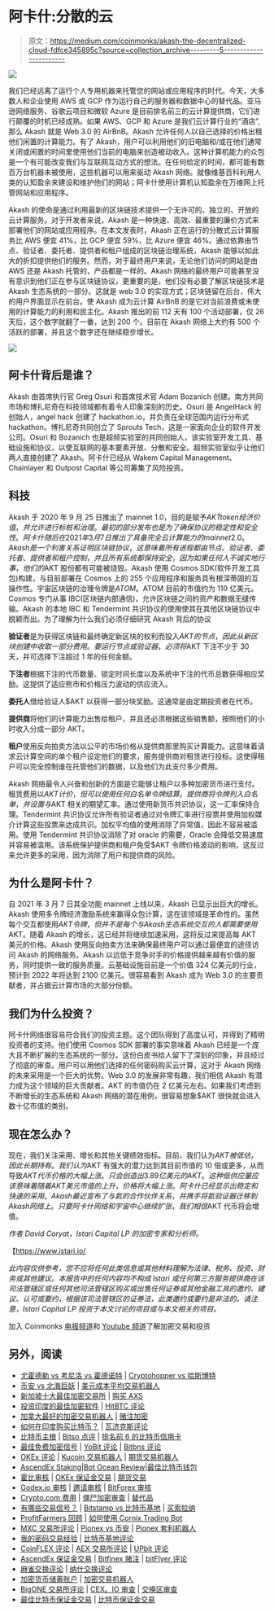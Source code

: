 # 阿卡什:分散的云

> 原文：<https://medium.com/coinmonks/akash-the-decentralized-cloud-fdfce345895c?source=collection_archive---------5----------------------->

![](img/cdec66b3185b3b15ef13de09cb941cc8.png)

我们已经远离了运行个人专用机器来托管您的网站或应用程序的时代。今天，大多数人和企业使用 AWS 或 GCP 作为运行自己的服务器和数据中心的替代品。亚马逊网络服务、谷歌云项目和微软 Azure 是目前排名前三的云计算提供商，它们进行颠覆的时机已经成熟。如果 AWS、GCP 和 Azure 是我们云计算行业的“酒店”,那么 Akash 就是 Web 3.0 的 AirBnB。Akash 允许任何人以自己选择的价格出租他们闲置的计算能力。有了 Akash，用户可以利用他们的旧电脑和/或在他们通常关闭或闲置的时间里使用他们当前的电脑来创造被动收入。这种计算机能力的众包是一个有可能改变我们与互联网互动方式的想法。在任何给定的时间，都可能有数百万台机器未被使用，这些机器可以用来驱动 Akash 网络。就像维基百科利用人类的认知盈余来建设和维护他们的网站；阿卡什使用计算机认知盈余在万维网上托管网站和应用程序。

Akash 的使命是通过利用最新的区块链技术提供一个无许可的、独立的、开放的云计算服务。对于开发者来说，Akash 是一种快速、高效、最重要的廉价方式来部署他们的网站或应用程序。在本文发表时，Akash 正在运行的分散式云计算服务比 AWS 便宜 41%，比 GCP 便宜 59%，比 Azure 便宜 46%。通过依靠由节点、验证者、委托者、提供者和租户组成的区块链治理系统，Akash 能够以如此大的折扣提供他们的服务。然而，对于最终用户来说，无论他们访问的网站是由 AWS 还是 Akash 托管的，产品都是一样的。Akash 网络的最终用户可能甚至没有意识到他们正在参与区块链协议，更重要的是，他们没有必要了解区块链技术是 Akash 生态系统的一部分。这就是 web 3.0 的实现方式；区块链留在后台，伟大的用户界面显示在前台。使 Akash 成为云计算 AirBnB 的是它对当前浪费或未使用的计算能力的利用和民主化。Akash 推出的前 112 天有 100 个活动部署，仅 26 天后，这个数字就翻了一番，达到 200 个。目前在 Akash 网络上大约有 500 个活跃的部署，并且这个数字还在继续稳步增长。

![](img/f7ce24169f4a27c0d9028361386f51f9.png)

## **阿卡什背后是谁？**

Akash 由首席执行官 Greg Osuri 和首席技术官 Adam Bozanich 创建。南方共同市场和博扎尼奇在科技领域都有着令人印象深刻的历史。Osuri 是 AngelHack 的创始人，angel hack 创建了 hackathon.io，并负责在全球范围内运行分布式 hackathon。博扎尼奇共同创立了 Sprouts Tech，这是一家面向企业的软件开发公司。Osuri 和 Bozanich 也是超频实验室的共同创始人，该实验室开发工具、基础设施和协议，以使互联网的基本要素开放、分散和安全。超频实验室似乎让他们两人直接创建了 Akash。阿卡什已经从 Wakem Capital Management、Chainlayer 和 Outpost Capital 等公司筹集了风险投资。

## **科技**

Akash 于 2020 年 9 月 25 日推出了 mainnet 1.0，目的是赋予$AKT token 经济价值，并允许进行标桩和治理。最初的部分发布也是为了确保协议的稳定性和安全性。阿卡什随后在 2021 年 3 月 7 日推出了具备完全云计算能力的 mainnet 2.0。Akash 是一个利害关系证明区块链协议，这意味着所有进程都由节点、验证者、委托者、提供者和租户控制，并且所有系统都保持安全，因为如果任何人不诚实地行事，他们的$AKT 股份都有可能被烧毁。Akash 使用 Cosmos SDK(软件开发工具包)构建，与目前部署在 Cosmos 上的 255 个应用程序和服务具有根深蒂固的互操作性。宇宙区块链的治理令牌是$ATOM。$ATOM 目前的市值约为 110 亿美元。Cosmos 专门从事 IBC(区块链内部通信)，允许区块链之间的资产和数据无缝传输。Akash 的本地 IBC 和 Tendermint 共识协议的使用使其在其他区块链协议中脱颖而出。为了理解为什么我们必须仔细研究 Akash 背后的协议

**验证者**是为获得区块链和最终确定新区块的权利而投入$AKT 的节点，因此从新区块创建中收取一部分费用。要运行节点或验证器，必须将$AKT 下注不少于 30 天，并可选择下注超过 1 年的任何金额。

**下注者**根据下注的代币数量、锁定时间长度以及系统中下注的代币总数获得相应奖励。这提供了适应熊市和价格压力波动的供应流入。

**委托人**借给验证人$AKT 以获得一部分块奖励。这通常是由定期投资者在代币。

**提供商**将他们的计算能力出售给租户，并且还必须根据这些销售额，按照他们的小时收入分成一部分 AKT。

**租户**使用反向拍卖方法以公平的市场价格从提供商那里购买计算能力。这意味着请求云计算空间的单个租户设定他们的要求，服务提供商对租赁进行投标。这使得租户可以完全控制谁在托管他们的数据，以及他们为此支付多少费用。

Akash 网络最令人兴奋和创新的方面是它能够让租户以多种加密货币进行支付。租赁费用以$AKT 计价，但可以使用任何白名单令牌结算。提供商将令牌列入白名单，并设置与$AKT 相关的期望汇率。通过使用新货币共识协议，这一汇率保持合理。Tendermint 共识协议允许所有验证者通过对令牌汇率进行投票并使用加权媒介计算这些投票来达成共识。加权平均值的使用消除了异常值，因此不容易被滥用。使用 Tendermint 共识协议消除了对 oracle 的需要，Oracle 会降低交易速度并容易被滥用。该系统保护提供商和租户免受$AKT 令牌价格波动的影响，这反过来允许更多的采用，因为消除了用户和提供商的风险。

## **为什么是阿卡什？**

自 2021 年 3 月 7 日其全功能 mainnet 上线以来，Akash 已显示出巨大的增长。Akash 使用多令牌经济激励系统来赢得众包计算，这在该领域是革命性的。虽然每个交互都使用$AKT 令牌，但并不是每个与 Akash 生态系统交互的人都需要使用$AKT。随着 Akash 的增长，这已经并将继续加速采用，这将反过来提高每 AKT 美元的价格。Akash 使用反向拍卖方法来确保最终用户可以通过最便宜的途径访问 Akash 的网络服务。Akash 以远低于竞争对手的价格提供越来越有价值的服务，同时提供一致的服务质量。云基础设施目前是一个价值 324 亿美元的行业，预计到 2022 年将达到 2100 亿美元。很容易看到 Akash 成为 Web 3.0 的主要贡献者，并占据云计算市场的大部分份额。

## **我们为什么投资？**

阿卡什网络很容易符合我们的投资主题。这个团队得到了高度认可，并得到了精明投资者的支持。他们使用 Cosmos SDK 部署的事实意味着 Akash 已经是一个庞大且不断扩展的生态系统的一部分。这份白皮书给人留下了深刻的印象，并且经过了彻底的审查。用户可以用他们选择的任何密码购买云计算，这对于 Akash 网络的未来采用是一个巨大的优势。Web 3.0 的发展非常有趣，我们相信 Akash 有潜力成为这个领域的巨大贡献者。AKT 的市值仍在 2 亿美元左右。如果我们考虑到不断增长的生态系统和 Akash 网络的潜在用例，很容易想象$AKT 很快就会进入数十亿市值的类别。

## 现在怎么办？

现在，我们关注采用、增长和其他关键绩效指标。目前，我们认为$AKT 被低估，因此长期持有。我们认为$AKT 有强大的潜力达到其目前市值的 10 倍或更多，从而导致$AKT 代币价格的大幅上涨。只会创造出 3.89 亿美元的 AKT。这种低供应量应该意味着随着 AKT 美元市值的上升，价格将大幅上涨。阿卡什已经显示出稳定和快速的采用。Akash 最近宣布了与氦的合作伙伴关系，并携手将氦验证器迁移到 Akash 网络上。只要阿卡什网络和宇宙中心继续扩张，我们相信$AKT 代币将会增值。

*作者 David Coryat，Istari Capital LP 的加密专家和分析师。*

【https://www.istari.io/ 

*此内容仅供参考，您不应将任何此类信息或其他材料理解为法律、税务、投资、财务或其他建议。本报告中的任何内容均不构成 Istari 或任何第三方服务提供商在该司法管辖区或任何其他司法管辖区购买或出售任何证券或其他金融工具的邀约、建议、认可或要约，根据该司法管辖区的证券法，此类邀约或要约是非法的。请注意，Istari Capital LP 投资于本文讨论的项目或与本文相关的项目。*

加入 Coinmonks [电报频道](https://t.me/coincodecap)和 [Youtube 频道](https://www.youtube.com/channel/UCbyDhTbOiKh2iUMKBi4-4Zg)了解加密交易和投资

## 另外，阅读

*   [尤霍德勒 vs 考尼洛 vs 霍德诺特](/coinmonks/youhodler-vs-coinloan-vs-hodlnaut-b1050acde55a) | [Cryptohopper vs 哈斯博特](https://blog.coincodecap.com/cryptohopper-vs-haasbot)
*   [币安 vs 北海巨妖](https://blog.coincodecap.com/binance-vs-kraken) | [美元成本平均交易机器人](https://blog.coincodecap.com/pionex-dca-bot)
*   [新加坡十大最佳加密交易所](https://blog.coincodecap.com/crypto-exchange-in-singapore) | [购买 AXS](https://blog.coincodecap.com/buy-axs-token)
*   [投资印度的最佳加密软件](https://blog.coincodecap.com/best-crypto-to-invest-in-india-in-2021) | [HitBTC 评论](/coinmonks/hitbtc-review-c5143c5d53c2)
*   [加拿大最好的加密交易机器人](https://blog.coincodecap.com/5-best-crypto-trading-bots-in-canada) | [赌注加密](https://blog.coincodecap.com/staking-crypto)
*   [如何在印度购买比特币？](/coinmonks/buy-bitcoin-in-india-feb50ddfef94) | [瓦济克斯评论](/coinmonks/wazirx-review-5c811b074f5b)
*   [比特币主根](https://blog.coincodecap.com/bitcoin-taproot) | [Bitso 点评](https://blog.coincodecap.com/bitso-review) | [排名前 6 的比特币信用卡](/coinmonks/bitcoin-credit-card-bc8ab6f377c6)
*   [最佳免费加密信号](https://blog.coincodecap.com/free-crypto-signals) | [YoBit 评论](/coinmonks/yobit-review-175464162c62) | [Bitbns 评论](/coinmonks/bitbns-review-38256a07e161)
*   [OKEx 评论](/coinmonks/okex-review-6b369304110f) | [Kucoin 交易机器人](/coinmonks/kucoin-trading-bot-automate-your-trades-8cf0ca2138e0) | [期货交易机器人](/coinmonks/futures-trading-bots-5a282ccee3f5)
*   [AscendEx Staking](https://blog.coincodecap.com/ascendex-staking)|[Bot Ocean Review](https://blog.coincodecap.com/bot-ocean-review)|[最佳比特币钱包](https://blog.coincodecap.com/bitcoin-wallets-india)
*   [霍比审核](https://blog.coincodecap.com/huobi-review) | [OKEx 保证金交易](https://blog.coincodecap.com/okex-margin-trading) | [期货交易](https://blog.coincodecap.com/futures-trading)
*   [Godex.io 审核](/coinmonks/godex-io-review-7366086519fb) | [邀请审核](/coinmonks/invity-review-70f3030c0502) | [BitForex 审核](https://blog.coincodecap.com/bitforex-review)
*   [Crypto.com 费用](/coinmonks/binance-fees-8588ec17965) | [僵尸加密审查](/coinmonks/botcrypto-review-2021-build-your-own-trading-bot-coincodecap-6b8332d736c7) | [替代品](https://blog.coincodecap.com/crypto-com-alternatives)
*   [有哪些交易信号？](https://blog.coincodecap.com/trading-signal) | [Bitstamp vs 比特币基地](https://blog.coincodecap.com/bitstamp-coinbase) | [买索拉纳](https://blog.coincodecap.com/buy-solana)
*   [ProfitFarmers 回顾](https://blog.coincodecap.com/profitfarmers-review) | [如何使用 Cornix Trading Bot](https://blog.coincodecap.com/cornix-trading-bot)
*   [MXC 交易所评论](/coinmonks/mxc-exchange-review-3af0ec1cba8c) | [Pionex vs 币安](https://blog.coincodecap.com/pionex-vs-binance) | [Pionex 套利机器人](https://blog.coincodecap.com/pionex-arbitrage-bot)
*   [我的密码交易经验](/coinmonks/my-experience-with-crypto-copy-trading-d6feb2ce3ac5) | [比特币基地评论](/coinmonks/coinbase-review-6ef4e0f56064)
*   [CoinFLEX 评论](https://blog.coincodecap.com/coinflex-review) | [AEX 交易所评论](https://blog.coincodecap.com/aex-exchange-review) | [UPbit 评论](https://blog.coincodecap.com/upbit-review)
*   [AscendEx 保证金交易](https://blog.coincodecap.com/ascendex-margin-trading) | [Bitfinex 赌注](https://blog.coincodecap.com/bitfinex-staking) | [bitFlyer 评论](https://blog.coincodecap.com/bitflyer-review)
*   [麻雀交换评论](https://blog.coincodecap.com/sparrow-exchange-review) | [纳什交换评论](https://blog.coincodecap.com/nash-exchange-review)
*   [加密货币储蓄账户](/coinmonks/cryptocurrency-savings-accounts-be3bc0feffbf) | [加密交易机器人](https://blog.coincodecap.com/best-crypto-trading-bots)
*   [BigONE 交易所评论](/coinmonks/bigone-exchange-review-64705d85a1d4) | [CEX。IO 审查](https://blog.coincodecap.com/cex-io-review) | [交换区审查](/coinmonks/swapzone-review-crypto-exchange-data-aggregator-e0ad78e55ed7)
*   [最佳比特币保证金交易](/coinmonks/bitcoin-margin-trading-exchange-bcbfcbf7b8e3) | [比特币保证金交易](https://blog.coincodecap.com/bityard-margin-trading)